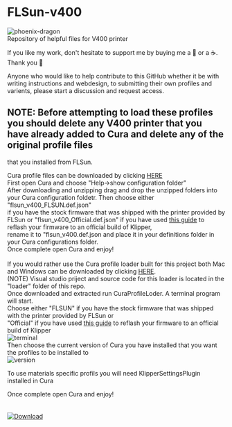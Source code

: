 # FLSun-v400
![phoenix-dragon](https://user-images.githubusercontent.com/120244371/213762474-e79f7d55-1285-479a-bb30-43ef9041dd15.jpg)
<br/>
<a>Repository of helpful files for V400 printer<a/>
<br/>

If you like my work, don't hesitate to support me by buying me a 🍺 or a ☕. Thank you 🙂

Anyone who would like to help contribute to this GitHub whether it be with writing instructions and webdesign, to submitting their own profiles and varients, please start a discussion and request access.

  ## NOTE: Before attempting to load these profiles you should delete any V400 printer that you have already added to Cura and delete any of the original profile files
  that you installed from FLSun.
  
  Cura profile files can be downloaded by clicking <a href="https://github.com/phnxdrgn536/FLSun-v400/raw/main/cura%20Profile%20files.zip">HERE<a/><br/>
  First open Cura and choose "Help->show configuration folder"<br/>
  After downloading and unzipping drag and drop the unzipped folders into your Cura configuration foldetr. Then choose either "flsun_v400_FLSUN.def.json" <br/>
  if you have the stock firmware that was shipped with the printer provided by FLSun or "flsun_v400_Official.def.json" if you have used <a href="https://github.com/Guilouz/Klipper-Flsun-Speeder-Pad">this guide<a/> to reflash your firmware to an official build of Klipper, <br/>
  rename it to "flsun_v400.def.json and place it in your definitions folder in your Cura configurations folder.<br/>
  Once complete open Cura and enjoy!<br/>
  <br/>
  If you would rather use the Cura profile loader built for this project both Mac and Windows can be downloaded by clicking <a href="https://github.com/phnxdrgn536/FLSun-v400/raw/main/CuraProfileLoader-0.0.4.zip">HERE<a/>. <br/>
  (NOTE) Visual studio priject and source code for this loader is located in the "loader" folder of this repo.<br/>
  Once downloaded and extracted run CuraProfileLoder. A terminal program will start.<br/>
  Choose either "FLSUN" if you have the stock firmware that was shipped with the printer provided by FLSun or <br/>
  "Official" if you have used <a href="https://github.com/Guilouz/Klipper-Flsun-Speeder-Pad">this guide<a/> to reflash your firmware to an official build of Klipper<br/>
  ![terminal](https://user-images.githubusercontent.com/120244371/213608139-f380c7fc-117c-47f0-9735-22dd80f796a0.PNG)<br/>
  Then choose the current version of Cura you have installed that you want the profiles to be installed to<br/>
  ![version](https://user-images.githubusercontent.com/120244371/213608470-64c35b97-92f1-481c-8dea-d07a2d180e61.PNG)<br/>

  To use materials specific profils you will need KlipperSettingsPlugin installed in Cura <br/>
  
  Once complete open Cura and enjoy!<br/>
  <br/>
  <br/>
  [ ![Download](https://viatesting.files.wordpress.com/2020/03/paypal-donate-button.png) ](https://www.paypal.me/phnxdrgn536)
<meta name="google-site-verification" content="eb2YYJj-4wQhYDYOwVVPqjZcSYBYNtfb4C_Jn26zf2U" />
